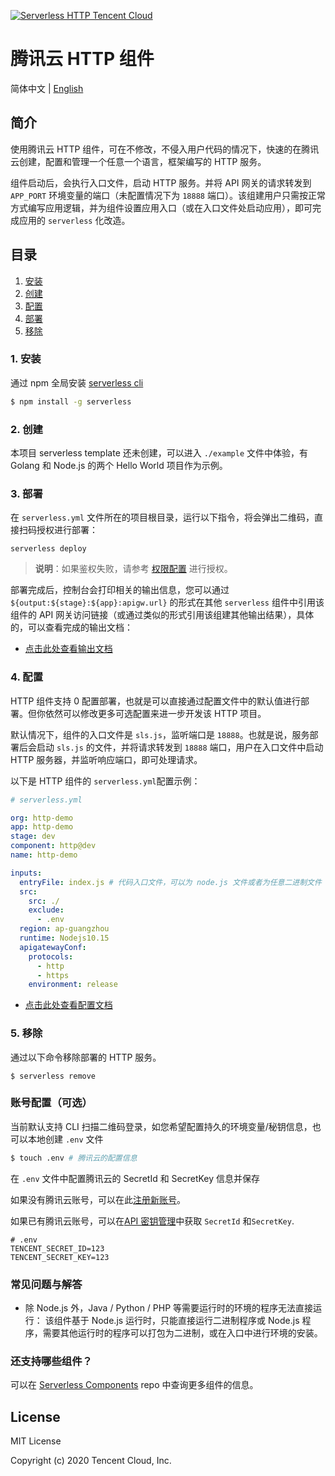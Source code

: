 [![Serverless HTTP Tencent Cloud](https://img.serverlesscloud.cn/20191226/1577361724216-http_width.png)](http://serverless.com)

# 腾讯云 HTTP 组件

简体中文 | [English](https://github.com/serverless-components/tencent-http/tree/master/README.en.md)

## 简介

使用腾讯云 HTTP 组件，可在不修改，不侵入用户代码的情况下，快速的在腾讯云创建，配置和管理一个任意一个语言，框架编写的 HTTP 服务。

组件启动后，会执行入口文件，启动 HTTP 服务。并将 API 网关的请求转发到 `APP_PORT` 环境变量的端口（未配置情况下为 `18888` 端口）。该组建用户只需按正常方式编写应用逻辑，并为组件设置应用入口（或在入口文件处启动应用），即可完成应用的 `serverless` 化改造。

## 目录

1. [安装](#1-安装)
2. [创建](#2-创建)
3. [配置](#3-配置)
4. [部署](#4-部署)
5. [移除](#5-移除)

### 1. 安装

通过 npm 全局安装 [serverless cli](https://github.com/serverless/serverless)

```bash
$ npm install -g serverless
```

### 2. 创建

<!-- 通过如下命令和模板链接，快速创建一个 http 应用：

```bash
$ serverless init http-starter --name example
$ cd example
``` -->

本项目 serverless template 还未创建，可以进入 `./example` 文件中体验，有 Golang 和 Node.js 的两个 Hello World 项目作为示例。

### 3. 部署

在 `serverless.yml` 文件所在的项目根目录，运行以下指令，将会弹出二维码，直接扫码授权进行部署：

```
serverless deploy
```

> **说明**：如果鉴权失败，请参考 [权限配置](https://cloud.tencent.com/document/product/1154/43006) 进行授权。

部署完成后，控制台会打印相关的输出信息，您可以通过 `${output:${stage}:${app}:apigw.url}` 的形式在其他 `serverless` 组件中引用该组件的 API 网关访问链接（或通过类似的形式引用该组建其他输出结果），具体的，可以查看完成的输出文档：

- [点击此处查看输出文档](https://github.com/serverless-components/tencent-http/tree/master/docs/output.md)

### 4. 配置

HTTP 组件支持 0 配置部署，也就是可以直接通过配置文件中的默认值进行部署。但你依然可以修改更多可选配置来进一步开发该 HTTP 项目。

默认情况下，组件的入口文件是 `sls.js`，监听端口是 `18888`。也就是说，服务部署后会启动 `sls.js` 的文件，并将请求转发到 `18888` 端口，用户在入口文件中启动 HTTP 服务器，并监听响应端口，即可处理请求。

以下是 HTTP 组件的 `serverless.yml`配置示例：

```yml
# serverless.yml

org: http-demo
app: http-demo
stage: dev
component: http@dev
name: http-demo

inputs:
  entryFile: index.js # 代码入口文件，可以为 node.js 文件或者为任意二进制文件
  src:
    src: ./
    exclude:
      - .env
  region: ap-guangzhou
  runtime: Nodejs10.15
  apigatewayConf:
    protocols:
      - http
      - https
    environment: release
```

- [点击此处查看配置文档](https://github.com/serverless-components/tencent-http/tree/master/docs/output.md)

### 5. 移除

通过以下命令移除部署的 HTTP 服务。

```
$ serverless remove
```

### 账号配置（可选）

当前默认支持 CLI 扫描二维码登录，如您希望配置持久的环境变量/秘钥信息，也可以本地创建 `.env` 文件

```bash
$ touch .env # 腾讯云的配置信息
```

在 `.env` 文件中配置腾讯云的 SecretId 和 SecretKey 信息并保存

如果没有腾讯云账号，可以在此[注册新账号](https://cloud.tencent.com/register)。

如果已有腾讯云账号，可以在[API 密钥管理](https://console.cloud.tencent.com/cam/capi)中获取 `SecretId` 和`SecretKey`.

```
# .env
TENCENT_SECRET_ID=123
TENCENT_SECRET_KEY=123
```

### 常见问题与解答

- 除 Node.js 外，Java / Python / PHP 等需要运行时的环境的程序无法直接运行：
  该组件基于 Node.js 运行时，只能直接运行二进制程序或 Node.js 程序，需要其他运行时的程序可以打包为二进制，或在入口中进行环境的安装。

### 还支持哪些组件？

可以在 [Serverless Components](https://github.com/serverless/components) repo 中查询更多组件的信息。

## License

MIT License

Copyright (c) 2020 Tencent Cloud, Inc.
